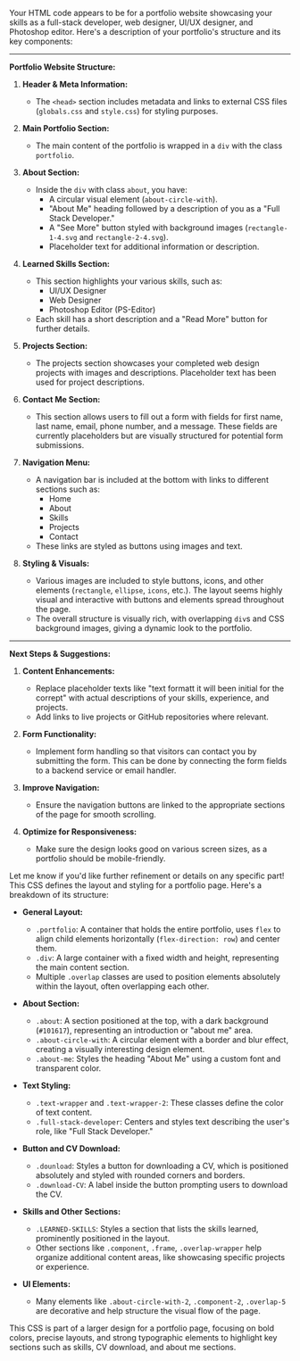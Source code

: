 Your HTML code appears to be for a portfolio website showcasing your skills as a full-stack developer, web designer, UI/UX designer, and Photoshop editor. Here's a description of your portfolio's structure and its key components:

---

**Portfolio Website Structure:**

1. **Header & Meta Information:**
   - The `<head>` section includes metadata and links to external CSS files (`globals.css` and `style.css`) for styling purposes.

2. **Main Portfolio Section:**
   - The main content of the portfolio is wrapped in a `div` with the class `portfolio`.

3. **About Section:**
   - Inside the `div` with class `about`, you have:
     - A circular visual element (`about-circle-with`).
     - "About Me" heading followed by a description of you as a "Full Stack Developer."
     - A "See More" button styled with background images (`rectangle-1-4.svg` and `rectangle-2-4.svg`).
     - Placeholder text for additional information or description.

4. **Learned Skills Section:**
   - This section highlights your various skills, such as:
     - UI/UX Designer
     - Web Designer
     - Photoshop Editor (PS-Editor)
   - Each skill has a short description and a "Read More" button for further details.

5. **Projects Section:**
   - The projects section showcases your completed web design projects with images and descriptions. Placeholder text has been used for project descriptions.

6. **Contact Me Section:**
   - This section allows users to fill out a form with fields for first name, last name, email, phone number, and a message. These fields are currently placeholders but are visually structured for potential form submissions.

7. **Navigation Menu:**
   - A navigation bar is included at the bottom with links to different sections such as:
     - Home
     - About
     - Skills
     - Projects
     - Contact
   - These links are styled as buttons using images and text.

8. **Styling & Visuals:**
   - Various images are included to style buttons, icons, and other elements (`rectangle`, `ellipse`, `icons`, etc.). The layout seems highly visual and interactive with buttons and elements spread throughout the page.
   - The overall structure is visually rich, with overlapping `div`s and CSS background images, giving a dynamic look to the portfolio.

---

**Next Steps & Suggestions:**
1. **Content Enhancements:**
   - Replace placeholder texts like "text formatt it will been initial for the corrept" with actual descriptions of your skills, experience, and projects.
   - Add links to live projects or GitHub repositories where relevant.

2. **Form Functionality:**
   - Implement form handling so that visitors can contact you by submitting the form. This can be done by connecting the form fields to a backend service or email handler.

3. **Improve Navigation:**
   - Ensure the navigation buttons are linked to the appropriate sections of the page for smooth scrolling.

4. **Optimize for Responsiveness:**
   - Make sure the design looks good on various screen sizes, as a portfolio should be mobile-friendly.

Let me know if you'd like further refinement or details on any specific part!
This CSS defines the layout and styling for a portfolio page. Here's a breakdown of its structure:

- **General Layout:**
  - `.portfolio`: A container that holds the entire portfolio, uses `flex` to align child elements horizontally (`flex-direction: row`) and center them.
  - `.div`: A large container with a fixed width and height, representing the main content section.
  - Multiple `.overlap` classes are used to position elements absolutely within the layout, often overlapping each other.

- **About Section:**
  - `.about`: A section positioned at the top, with a dark background (`#101617`), representing an introduction or "about me" area.
  - `.about-circle-with`: A circular element with a border and blur effect, creating a visually interesting design element.
  - `.about-me`: Styles the heading "About Me" using a custom font and transparent color.

- **Text Styling:**
  - `.text-wrapper` and `.text-wrapper-2`: These classes define the color of text content.
  - `.full-stack-developer`: Centers and styles text describing the user's role, like "Full Stack Developer."
  
- **Button and CV Download:**
  - `.dounload`: Styles a button for downloading a CV, which is positioned absolutely and styled with rounded corners and borders.
  - `.download-CV`: A label inside the button prompting users to download the CV.

- **Skills and Other Sections:**
  - `.LEARNED-SKILLS`: Styles a section that lists the skills learned, prominently positioned in the layout.
  - Other sections like `.component`, `.frame`, `.overlap-wrapper` help organize additional content areas, like showcasing specific projects or experience.

- **UI Elements:**
  - Many elements like `.about-circle-with-2`, `.component-2`, `.overlap-5` are decorative and help structure the visual flow of the page.
  
This CSS is part of a larger design for a portfolio page, focusing on bold colors, precise layouts, and strong typographic elements to highlight key sections such as skills, CV download, and about me sections.
